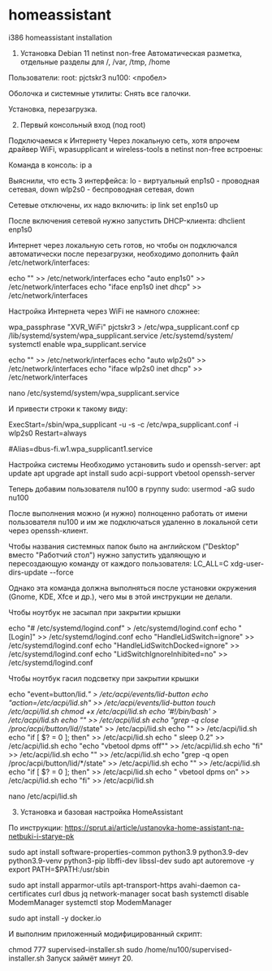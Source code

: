 # homeassistant
i386 homeassistant installation

1. Установка Debian 11 netinst non-free
Автоматическая разметка, отдельные разделы для /, /var, /tmp, /home

Пользователи:
root: pjctskr3
nu100: <пробел>

Оболочка и системные утилиты:
Снять все галочки.

Установка, перезагрузка.


2. Первый консольный вход (под root)

Подключаемся к Интернету
Через локальную сеть, хотя впрочем драйвер WiFi, wpasupplicant и wireless-tools в netinst non-free встроены:

Команда в консоль:
ip a

Выяснили, что есть 3 интерфейса:
lo - виртуальный
enp1s0 - проводная сетевая, down
wlp2s0 - беспроводная сетевая, down

Сетевые отключены, их надо включить:
ip link set enp1s0 up

После включения сетевой нужно запустить DHCP-клиента:
dhclient enp1s0

Интернет через локальную сеть готов, но чтобы он подключался автоматически после перезагрузки, необходимо дополнить файл /etc/network/interfaces:

echo "" >> /etc/network/interfaces
echo "auto enp1s0" >> /etc/network/interfaces
echo "iface enp1s0 inet dhcp" >> /etc/network/interfaces

Настройка Интернета через WiFi не намного сложнее:

wpa_passphrase "XVR_WiFi" pjctskr3 > /etc/wpa_supplicant.conf
cp /lib/systemd/system/wpa_supplicant.service /etc/systemd/system/
systemctl enable wpa_supplicant.service

echo "" >> /etc/network/interfaces
echo "auto wlp2s0" >> /etc/network/interfaces
echo "iface wlp2s0 inet dhcp" >> /etc/network/interfaces

nano /etc/systemd/system/wpa_supplicant.service

И привести строки к такому виду:

ExecStart=/sbin/wpa_supplicant -u -s -c /etc/wpa_supplicant.conf -i wlp2s0
Restart=always

#Alias=dbus-fi.w1.wpa_supplicant1.service


Настройка системы
Необходимо установить sudo и openssh-server:
apt update
apt upgrade
apt install sudo acpi-support vbetool openssh-server 

Теперь добавим пользователя nu100 в группу sudo:
usermod -aG sudo nu100

После выполнения можно (и нужно) полноценно работать от имени пользователя nu100 и им же подключаться удаленно в локальной сети через openssh-клиент.

Чтобы названия системных папок было на английском ("Desktop" вместо "Работчий стол") нужно запустить удаляющую и пересоздающую команду от каждого пользователя:
LC_ALL=C xdg-user-dirs-update --force

Однако эта команда должна выполняться после установки окружения (Gnome, KDE, Xfce и др.), чего мы в этой инструкции не делали.

Чтобы ноутбук не засыпал при закрытии крышки

echo "# /etc/systemd/logind.conf" > /etc/systemd/logind.conf
echo "[Login]" >> /etc/systemd/logind.conf
echo "HandleLidSwitch=ignore" >> /etc/systemd/logind.conf
echo "HandleLidSwitchDocked=ignore" >> /etc/systemd/logind.conf
echo "LidSwitchIgnoreInhibited=no" >> /etc/systemd/logind.conf

Чтобы ноутбук гасил подсветку при закрытии крышки

echo "event=button/lid.*" > /etc/acpi/events/lid-button
echo "action=/etc/acpi/lid.sh" >> /etc/acpi/events/lid-button
touch /etc/acpi/lid.sh
chmod +x /etc/acpi/lid.sh
echo '#!/bin/bash' >  /etc/acpi/lid.sh
echo "" >> /etc/acpi/lid.sh
echo "grep -q close /proc/acpi/button/lid/*/state" >> /etc/acpi/lid.sh
echo "" >> /etc/acpi/lid.sh
echo "if [ $? = 0 ]; then" >> /etc/acpi/lid.sh
echo "    sleep 0.2" >> /etc/acpi/lid.sh
echo "echo \"vbetool dpms off\"" >> /etc/acpi/lid.sh
echo "fi" >> /etc/acpi/lid.sh
echo "" >> /etc/acpi/lid.sh
echo "grep -q open /proc/acpi/button/lid/*/state" >> /etc/acpi/lid.sh
echo "" >> /etc/acpi/lid.sh
echo "if [ $? = 0 ]; then" >> /etc/acpi/lid.sh
echo "    vbetool dpms on" >> /etc/acpi/lid.sh
echo "fi" >> /etc/acpi/lid.sh

nano /etc/acpi/lid.sh

3. Установка и базовая настройка HomeAssistant

По инструкции:
https://sprut.ai/article/ustanovka-home-assistant-na-netbuki-i-starye-pk

sudo apt install software-properties-common python3.9 python3.9-dev python3.9-venv python3-pip libffi-dev libssl-dev
sudo apt autoremove -y 
export PATH=$PATH:/usr/sbin

sudo apt install apparmor-utils apt-transport-https avahi-daemon ca-certificates curl dbus jq network-manager socat bash 
systemctl disable ModemManager 
systemctl stop ModemManager 

sudo apt install -y docker.io

И выполним приложенный модифицированный скрипт:

chmod 777 supervised-installer.sh
sudo /home/nu100/supervised-installer.sh
Запуск займёт минут 20.
